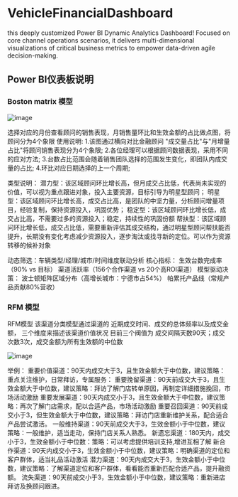# VehicleFinancialDashboard

this deeply customized Power BI Dynamic Analytics Dashboard! Focused on core channel operations scenarios, it delivers multi-dimensional visualizations of critical business metrics to empower data-driven agile decision-making.


## Power BI仪表板说明




### Boston matrix 模型

![image](https://github.com/user-attachments/assets/14eab403-2973-44c7-9b58-f28fc104f499)

选择对应的月份查看顾问的销售表现，月销售量环比和生效金额的占比做点图，将顾问分为4个象限
使用说明:
1.该图通过横向对比金融顾问 "成交量占比"与"月增量占比"将顾问销售表现分为4个象限;
2.各位经理可以根据顾问数据表现，采用不同的应对方法;
3.台数占比范围会随着销售团队选择的范围发生变化，即团队内成交量的占比;
4.环比对应日期选择的上一个周期;

类型说明：
潜力型：该区域顾问环比增长高，但月成交占比低，代表尚未实现的价值，可以视为重点跟进对象，投入主要资源，目标引导为明星型顾问；
明星型：该区域顾问环比增长高，成交占比高，是团队的中坚力量，分析顾问增量项目，经验复制，保持资源投入，巩固优势；
稳定型：该区域顾问环比增长低，成交占比高，不需要过多的资源投入；稳定，持续性的巩固份额
帮扶型：该区域顾问环比增长低，成交占比低，需要重新评估其成交结构，通过明星型顾问帮扶能否提升，长期没有变化考虑减少资源投入，逐步淘汰或找寻新的定位。可以作为资源转移的候补对象

​​动态筛选​​：车辆类型/经理/城市/时间维度联动分析
​​核心指标​​：
生效台数完成率（90% vs 目标）
渠道活跃率（156个合作渠道 vs 20个高ROI渠道）
​​模型驱动决策​​：
波士顿矩阵区域分布（高增长城市：宁德市占54%）
帕累托产品线（常规产品贡献80%营收）

### RFM 模型
RFM模型
该渠道分类模型通过渠道的
近期成交时间、成交的总体频率以及成交金额，
三个维度来描述该渠道价值状况
目前三个阀值为 成交间隔天数90天；成交次数3次，成交金额为所有生效额的中位数

![image](https://github.com/user-attachments/assets/99bbfccf-c3f7-401c-af6b-2a49b098109a)

举例：
重要价值渠道：90天内成交大于3，且生效金额大于中位数，建议策略：重点关注维护，日常拜访，专属服务：
重要挽留渠道：90天前成交大于3，且生效金额大于中位数，建议策略：拜访了解门店转单原因，再制定详细措施挽回，市场活动激励
重要发展渠道：90天内成交小于3，且生效金额大于中位数，建议策略：再次了解门店需求，配以合适产品，市场活动激励
重要召回渠道：90天前成交小于3，但生效金额大于中位数，建议策略：拜访门店重新维护关系，配合适合产品尝试激活。
一般维持渠道：90天前成交大于3，生效金额小于中位数，建议策略：一般维护，适当走动，保持门店关系人熟悉。
新遗忘渠道：180天内，成交小于3，生效金额小于中位数：策略：可以考虑提供培训支持,增进互相了解
新合作渠道：90天内成交小于3，生效金额小于中位数，建议策略：明确渠道的定位和客户群体，适当礼品活动激活
潜力渠道：90天内成交大于3，生效金额小于中位数，建议策略：了解渠道定位和客户群体，看看能否重新匹配合适产品，提升融资额。
流失渠道：90天前成交小于3，生效金额小于中位数，建议策略：重新进店拜访及换顾问跟进。


